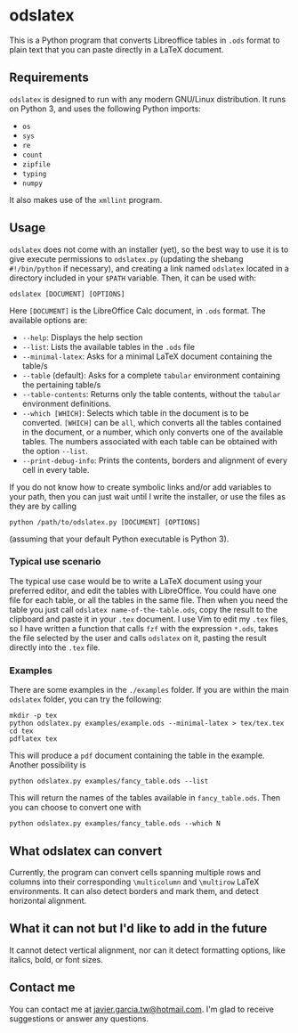 # odslatex
This is a Python program that converts Libreoffice tables in `.ods` format to plain text that you can paste directly in a LaTeX document.

## Requirements
`odslatex` is designed to run with any modern GNU/Linux distribution. It runs on Python 3, and uses the following Python imports:
* `os`
* `sys`
* `re`
* `count`
* `zipfile`
* `typing`
* `numpy`

It also makes use of the `xmllint` program.

## Usage
`odslatex` does not come with an installer (yet), so the best way to use it is to give execute permissions to `odslatex.py` (updating the shebang `#!/bin/python` if necessary), and creating a link named `odslatex` located in a directory included in your `$PATH` variable. Then, it can be used with:
```
odslatex [DOCUMENT] [OPTIONS]
```
Here `[DOCUMENT]` is the LibreOffice Calc document, in `.ods` format.
The available options are:
* `--help`: Displays the help section
* `--list`: Lists the available tables in the `.ods` file
* `--minimal-latex`: Asks for a minimal LaTeX document containing the table/s
* `--table` (default): Asks for a complete `tabular` environment containing the pertaining table/s
* `--table-contents`: Returns only the table contents, without the `tabular` environment definitions.
* `--which [WHICH]`: Selects which table in the document is to be converted. `[WHICH]` can be `all`, which converts all the tables contained in the document, or a number, which only converts one of the available tables. The numbers associated with each table can be obtained with the option `--list`.
* `--print-debug-info`: Prints the contents, borders and alignment of every cell in every table.

If you do not know how to create symbolic links and/or add variables to your path, then you can just wait until I write the installer, or use the files as they are by calling 
```
python /path/to/odslatex.py [DOCUMENT] [OPTIONS]
```
(assuming that your default Python executable is Python 3).

### Typical use scenario
The typical use case would be to write a LaTeX document using your preferred editor, and edit the tables with LibreOffice. You could have one file for each table, or all the tables in the same file. Then when you need the table you just call `odslatex name-of-the-table.ods`, copy the result to the clipboard and paste it in your `.tex` document.
I use Vim to edit my `.tex` files, so I have written a function that calls `fzf` with the expression `*.ods`, takes the file selected by the user and calls `odslatex` on it, pasting the result directly into the `.tex` file.

### Examples
There are some examples in the `./examples` folder. If you are within the main `odslatex` folder, you can try the following:
```
mkdir -p tex
python odslatex.py examples/example.ods --minimal-latex > tex/tex.tex
cd tex
pdflatex tex
```
This will produce a `pdf` document containing the table in the example. Another possibility is
```
python odslatex.py examples/fancy_table.ods --list
```
This will return the names of the tables available in `fancy_table.ods`.
Then you can choose to convert one with
```
python odslatex.py examples/fancy_table.ods --which N
```

## What odslatex can convert
Currently, the program can convert cells spanning multiple rows and columns into their corresponding `\multicolumn` and `\multirow` LaTeX environments. It can also detect borders and mark them, and detect horizontal alignment.

## What it can not but I'd like to add in the future
It cannot detect vertical alignment, nor can it detect formatting options, like italics, bold, or font sizes.

## Contact me
You can contact me at <javier.garcia.tw@hotmail.com>. I'm glad to receive suggestions or answer any questions.
